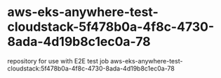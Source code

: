 # aws-eks-anywhere-test-cloudstack-5f478b0a-4f8c-4730-8ada-4d19b8c1ec0a-78
repository for use with E2E test job aws-eks-anywhere-test-cloudstack:5f478b0a-4f8c-4730-8ada-4d19b8c1ec0a-78
